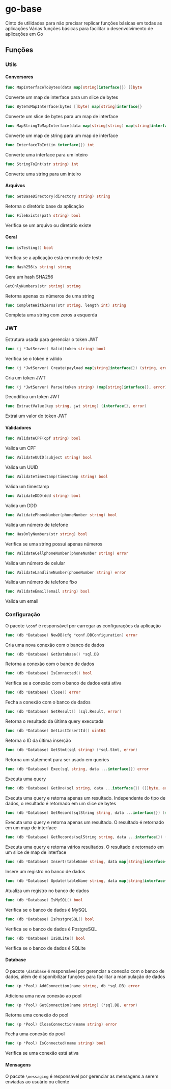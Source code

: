 # go-base
Cinto de utilidades para não precisar replicar funções básicas em todas as aplicações
Várias funções básicas para facilitar o desenvolvimento de aplicações em Go

## Funções

### Utils

#### Conversores

```go
func MapInterfaceToBytes(data map[string]interface{}) []byte
```

Converte um map de interface para um slice de bytes

```go
func ByteToMapInterface(bytes []byte) map[string]interface{}
```

Converte um slice de bytes para um map de interface

```go
func MapStringToMapInterface(data map[string]string) map[string]interface{}
```

Converte um map de string para um map de interface

```go
func InterfaceToInt(in interface{}) int
```

Converte uma interface para um inteiro

```go
func StringToInt(str string) int
```

Converte uma string para um inteiro

#### Arquivos

```go
func GetBaseDirectory(directory string) string
```

Retorna o diretório base da aplicação

```go
func FileExists(path string) bool
```

Verifica se um arquivo ou diretório existe

#### Geral

```go
func isTesting() bool
```

Verifica se a aplicação está em modo de teste

```go
func Hash256(s string) string
```

Gera um hash SHA256

```go
GetOnlyNumbers(str string) string
```

Retorna apenas os números de uma string

```go
func CompleteWithZeros(str string, length int) string
```

Completa uma string com zeros a esquerda

### JWT

Estrutura usada para gerenciar o token JWT

```go
func (j *JwtServer) Valid(token string) bool
```

Verifica se o token é válido

```go
func (j *JwtServer) Create(payload map[string]interface{}) (string, error)
```

Cria um token JWT

```go
func (j *JwtServer) Parse(token string) (map[string]interface{}, error)
```

Decodifica um token JWT

```go
func ExtractValue(key string, jwt string) (interface{}, error)
```

Extrai um valor do token JWT

#### Validadores

```go
func ValidateCPF(cpf string) bool
```

Valida um CPF

```go
func ValidateUUID(subject string) bool
```

Valida um UUID

```go
func ValidateTimestamp(timestamp string) bool
```

Valida um timestamp

```go
func ValidateDDD(ddd string) bool
```

Valida um DDD

```go
func ValidatePhoneNumber(phoneNumber string) bool
```

Valida um número de telefone

```go
func HasOnlyNumbers(str string) bool
```

Verifica se uma string possui apenas números

```go
func ValidateCellphoneNumber(phoneNumber string) error
```

Valida um número de celular

```go
func ValidateLandlineNumber(phoneNumber string) error
```

Valida um número de telefone fixo

```go
func ValidateEmail(email string) bool
```

Valida um email

### Configuração

O pacote `\conf` é responsável por carregar as configurações da aplicação

```go
func (db *Database) NewDB(cfg *conf.DBConfiguration) error
```
Cria uma nova conexão com o banco de dados

```go
func (db *Database) GetDatabase() *sql.DB
```

Retorna a conexão com o banco de dados

```go
func (db *Database) IsConnected() bool
```

Verifica se a conexão com o banco de dados está ativa

```go
func (db *Database) Close() error
```

Fecha a conexão com o banco de dados

```go
func (db *Database) GetResult() (sql.Result, error)
```

Retorna o resultado da última query executada

```go
func (db *Database) GetLastInsertId() uint64
```

Retorna o ID da última inserção

```go
func (db *Database) GetStmt(sql string) (*sql.Stmt, error)
```

Retorna um statement para ser usado em queries

```go
func (db *Database) Exec(sql string, data ...interface{}) error
```

Executa uma query

```go
func (db *Database) GetOne(sql string, data ...interface{}) ([]byte, error)
```

Executa uma query e retorna apenas um resultado. Independente do tipo de dados, o resultado é retornado em um slice de bytes

```go
func (db *Database) GetRecord(sqlString string, data ...interface{}) (map[string]interface{}, error)
```

Executa uma query e retorna apenas um resultado. O resultado é retornado em um map de interface

```go
func (db *Database) GetRecords(sqlString string, data ...interface{}) ([]map[string]interface{}, error)
```

Executa uma query e retorna vários resultados. O resultado é retornado em um slice de map de interface

```go
func (db *Database) Insert(tableName string, data map[string]interface{}) error
```

Insere um registro no banco de dados

```go
func (db *Database) Update(tableName string, data map[string]interface{}) error
```

Atualiza um registro no banco de dados

```go
func (db *Database) IsMySQL() bool
```

Verifica se o banco de dados é MySQL

```go
func (db *Database) IsPostgreSQL() bool
```

Verifica se o banco de dados é PostgreSQL

```go
func (db *Database) IsSQLite() bool
```

Verifica se o banco de dados é SQLite


#### Database

O pacote `\database` é responsável por gerenciar a conexão com o banco de dados, além de disponibilizar funções para facilitar a manipulação de dados

```go
func (p *Pool) AddConnection(name string, db *sql.DB) error
```

Adiciona uma nova conexão ao pool

```go
func (p *Pool) GetConnection(name string) (*sql.DB, error)
```

Retorna uma conexão do pool

```go
func (p *Pool) CloseConnection(name string) error
```

Fecha uma conexão do pool

```go
func (p *Pool) IsConnected(name string) bool
```

Verifica se uma conexão está ativa


#### Mensagens

O pacote `\messaging` é responsável por gerenciar as mensagens a serem enviadas ao usuário ou cliente